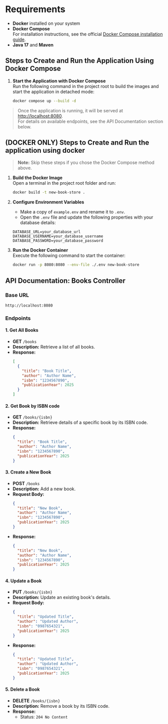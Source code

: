 # Requirements

- **Docker** installed on your system
- **Docker Compose**  
   For installation instructions, see the official [Docker Compose installation guide](https://docs.docker.com/compose/install/).
- **Java 17** and **Maven**

## Steps to Create and Run the Application Using Docker Compose

1. **Start the Application with Docker Compose**  
   Run the following command in the project root to build the images and start the application in detached mode:
   ```sh
   docker compose up --build -d
   ```

> Once the application is running, it will be served at [http://localhost:8080](http://localhost:8080).  
> For details on available endpoints, see the API Documentation section below.

## (DOCKER ONLY) Steps to Create and Run the application using docker

> **Note:** Skip these steps if you chose the Docker Compose method above.

1. **Build the Docker Image**  
   Open a terminal in the project root folder and run:

   ```sh
   docker build -t new-book-store .
   ```

2. **Configure Environment Variables**

   - Make a copy of `example.env` and rename it to `.env`.
   - Open the `.env` file and update the following properties with your database details:

   ```
   DATABASE_URL=your_database_url
   DATABASE_USERNAME=your_database_username
   DATABASE_PASSWORD=your_database_password
   ```

3. **Run the Docker Container**  
   Execute the following command to start the container:

   ```sh
   docker run -p 8080:8080 --env-file ./.env new-book-store
   ```

## API Documentation: Books Controller

### Base URL

```
http://localhost:8080
```

### Endpoints

#### 1. Get All Books

- **GET** `/books`
- **Description:** Retrieve a list of all books.
- **Response:**
  ```json
  [
    {
      "title": "Book Title",
      "author": "Author Name",
      "isbn": "1234567890",
      "publicationYear": 2025
    }
  ]
  ```

#### 2. Get Book by ISBN code

- **GET** `/books/{isbn}`
- **Description:** Retrieve details of a specific book by its ISBN code.
- **Response:**
  ```json
  {
    "title": "Book Title",
    "author": "Author Name",
    "isbn": "1234567890",
    "publicationYear": 2025
  }
  ```

#### 3. Create a New Book

- **POST** `/books`
- **Description:** Add a new book.
- **Request Body:**
  ```json
  {
    "title": "New Book",
    "author": "Author Name",
    "isbn": "1234567890",
    "publicationYear": 2025
  }
  ```
- **Response:**
  ```json
  {
    "title": "New Book",
    "author": "Author Name",
    "isbn": "1234567890",
    "publicationYear": 2025
  }
  ```

#### 4. Update a Book

- **PUT** `/books/{isbn}`
- **Description:** Update an existing book's details.
- **Request Body:**
  ```json
  {
    "title": "Updated Title",
    "author": "Updated Author",
    "isbn": "0987654321",
    "publicationYear": 2025
  }
  ```
- **Response:**
  ```json
  {
    "title": "Updated Title",
    "author": "Updated Author",
    "isbn": "0987654321",
    "publicationYear": 2025
  }
  ```

#### 5. Delete a Book

- **DELETE** `/books/{isbn}`
- **Description:** Remove a book by its ISBN code.
- **Response:**
  - Status: `204 No Content`
